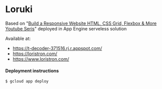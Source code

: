 # Loruki 
Based on "[Build a Responsive Website HTML, CSS Grid, Flexbox & More Youtube Seris](https://www.youtube.com/watch?v=p0bGHP-PXD4)" deployed in App Engine serveless solution

Available at: 
- https://t-decoder-371516.rj.r.appspot.com/
- https://loristron.com/
- https://www.loristron.com/

#### Deployment instructions

```
$ gcloud app deploy 
```